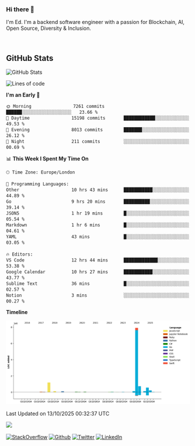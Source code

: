 ### Hi there 👋
 I'm Ed. I'm a backend software engineer with a passion for Blockchain, AI, Open Source, Diversity & Inclusion.

<br />

<h2>GitHub Stats</h2>
<p><img src="https://github-readme-stats.vercel.app/api?username=echarrod&amp;show_icons=true" alt="GitHub Stats"></p>

<!--START_SECTION:waka-->
![Lines of code](https://img.shields.io/badge/From%20Hello%20World%20I%27ve%20Written-11.2%20million%20lines%20of%20code-blue)

**I'm an Early 🐤** 

```text
🌞 Morning                7261 commits        ██████░░░░░░░░░░░░░░░░░░░   23.66 % 
🌆 Daytime                15198 commits       ████████████░░░░░░░░░░░░░   49.53 % 
🌃 Evening                8013 commits        ███████░░░░░░░░░░░░░░░░░░   26.12 % 
🌙 Night                  211 commits         ░░░░░░░░░░░░░░░░░░░░░░░░░   00.69 % 
```


📊 **This Week I Spent My Time On** 

```text
🕑︎ Time Zone: Europe/London

💬 Programming Languages: 
Other                    10 hrs 43 mins      ███████████░░░░░░░░░░░░░░   44.89 % 
Go                       9 hrs 20 mins       ██████████░░░░░░░░░░░░░░░   39.14 % 
JSON5                    1 hr 19 mins        █░░░░░░░░░░░░░░░░░░░░░░░░   05.54 % 
Markdown                 1 hr 6 mins         █░░░░░░░░░░░░░░░░░░░░░░░░   04.61 % 
YAML                     43 mins             █░░░░░░░░░░░░░░░░░░░░░░░░   03.05 % 

🔥 Editors: 
VS Code                  12 hrs 44 mins      █████████████░░░░░░░░░░░░   53.38 % 
Google Calendar          10 hrs 27 mins      ███████████░░░░░░░░░░░░░░   43.77 % 
Sublime Text             36 mins             █░░░░░░░░░░░░░░░░░░░░░░░░   02.57 % 
Notion                   3 mins              ░░░░░░░░░░░░░░░░░░░░░░░░░   00.27 % 
```

**Timeline**

![Lines of Code chart](https://raw.githubusercontent.com/echarrod/echarrod/main/assets/bar_graph.png)


 Last Updated on 13/10/2025 00:32:37 UTC
<!--END_SECTION:waka-->

![](https://komarev.com/ghpvc/?username=echarrod)

<p>
<a href="https://stackoverflow.com/users/1014632/ech" target="_blank"><img alt="StackOverflow" src="https://img.shields.io/badge/-Stackoverflow-FE7A16?style=for-the-badge&logo=stack-overflow&logoColor=white" /></a> 
<a href="https://github.com/echarrod" target="_blank"><img alt="Github" src="https://img.shields.io/badge/GitHub-%2312100E.svg?&style=for-the-badge&logo=Github&logoColor=white" /></a> 
<a href="https://twitter.com/e_harrod" target="_blank"><img alt="Twitter" src="https://img.shields.io/badge/twitter-%231DA1F2.svg?&style=for-the-badge&logo=twitter&logoColor=white" /></a> 
<a href="https://www.linkedin.com/in/ed-harrod" target="_blank"><img alt="LinkedIn" src="https://img.shields.io/badge/linkedin-%230077B5.svg?&style=for-the-badge&logo=linkedin&logoColor=white" /></a>
